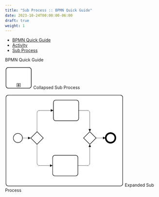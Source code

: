 ```yaml
---
title: "Sub Process :: BPMN Quick Guide"
date: 2023-10-24T00:00:00-06:00
draft: true
weight: 1
---
```


*   [BPMN Quick Guide](https://www.bpmnquickguide.com/quickguide/bpmn-quick-guide/bpmn-quick-guide.html)
*   [Activity](https://www.bpmnquickguide.com/quickguide/bpmn-quick-guide/activity.html)
*   [Sub Process](https://www.bpmnquickguide.com/quickguide/bpmn-quick-guide/sub-process.html)

BPMN Quick Guide

![sub process 1](Sub%20Process%20%20BPMN%20Quick%20Guide/sub-process-1.png) Collapsed Sub Process

![sub process 2](Sub%20Process%20%20BPMN%20Quick%20Guide/sub-process-2.png) Expanded Sub Process

